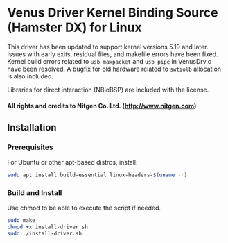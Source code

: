 # Venus Driver Kernel Binding Source (Hamster DX) for Linux

This driver has been updated to support kernel versions 5.19 and later. Issues with early exits, residual files, and makefile errors have been fixed. Kernel build errors related to `usb_maxpacket` and `usb_pipe` in VenusDrv.c have been resolved. A bugfix for old hardware related to `swtiolb` allocation is also included.

Libraries for direct interaction (NBioBSP) are included with the license.

#### All rights and credits to Nitgen Co. Ltd. (http://www.nitgen.com)

## Installation

### Prerequisites
For Ubuntu or other apt-based distros, install:
```bash
sudo apt install build-essential linux-headers-$(uname -r)
```
### Build and Install
Use chmod to be able to execute the script if needed.
```bash
sudo make
chmod +x install-driver.sh
sudo ./install-driver.sh
```
